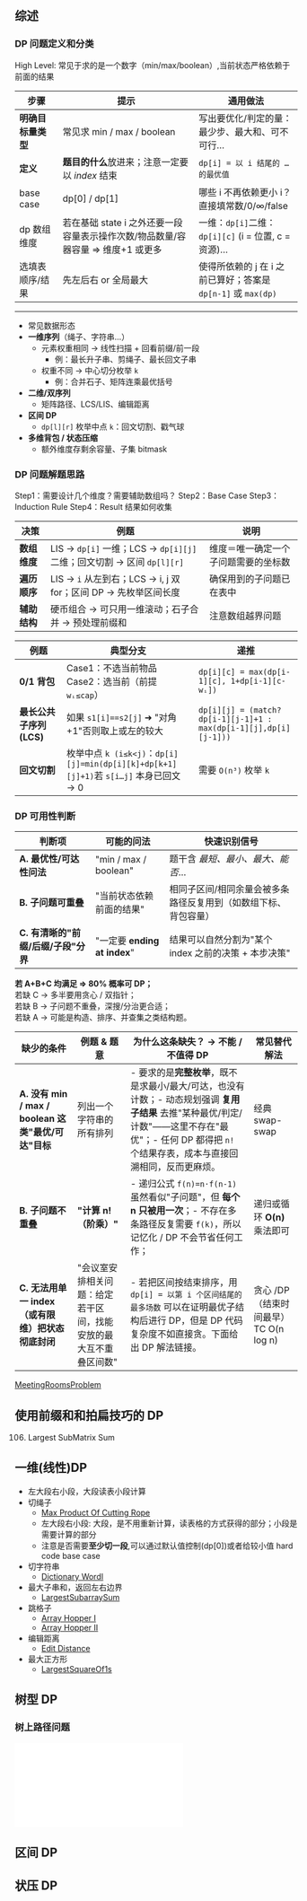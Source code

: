 ## 综述

### DP 问题定义和分类

High Level: 常见于求的是一个数字（min/max/boolean）,当前状态严格依赖于前面的结果

| 步骤               | 提示                                                                            | 通用做法                                                      |
| ------------------ | ------------------------------------------------------------------------------- | ------------------------------------------------------------- |
| **明确目标量类型** | 常见求 min / max / boolean                                                      | 写出要优化/判定的量：最少步、最大和、可不可行…                |
| **定义**           | **题目的什么**放进来；注意一定要以 _index_ 结束                                 | `dp[i] = 以 i 结尾的 … 的最优值`                              |
| base case          | dp[0] / dp[1]                                                                   | 哪些 i 不再依赖更小 i？<br>直接填常数/0/∞/false               |
| dp 数组维度        | 若在基础 state i 之外还要一段容量表示操作次数/物品数量/容器容量 ⇒ 维度+1 或更多 | 一维：`dp[i]`二维：`dp[i][c]` (i = 位置, c = 资源)…           |
| 选填表顺序/结果    | 先左后右 or 全局最大                                                            | 使得所依赖的 j 在 i 之前已算好；答案是 `dp[n-1]` 或 `max(dp)` |

---

- 常见数据形态
- **一维序列**（绳子、字符串…）
  - 元素权重相同 → 线性扫描 + 回看前缀/前一段
    - 例：最长升子串、剪绳子、最长回文子串
  - 权重不同 → 中心切分枚举 `k`
    - 例：合并石子、矩阵连乘最优括号
- **二维/双序列**
  - 矩阵路径、LCS/LIS、编辑距离
- **区间 DP**
  - `dp[l][r]` 枚举中点 `k`：回文切割、戳气球
- **多维背包 / 状态压缩**
  - 额外维度存剩余容量、子集 bitmask

### DP 问题解题思路

Step1：需要设计几个维度？需要辅助数组吗？
Step2：Base Case
Step3：Induction Rule
Step4：Result 结果如何收集

| 决策         | 例题                                                                  | 说明                                 |
| ------------ | --------------------------------------------------------------------- | ------------------------------------ |
| **数组维度** | LIS → `dp[i]` 一维；LCS → `dp[i][j]` 二维；回文切割 → 区间 `dp[l][r]` | 维度＝唯一确定一个子问题需要的坐标数 |
| **遍历顺序** | LIS → `i` 从左到右；LCS → i, j 双 for；区间 DP → 先枚举区间长度       | 确保用到的子问题已在表中             |
| **辅助结构** | 硬币组合 → 可只用一维滚动；石子合并 → 预处理前缀和                    | 注意数组越界问题                     |

| 例题                     | 典型分支                                                                              | 递推                                                              |
| ------------------------ | ------------------------------------------------------------------------------------- | ----------------------------------------------------------------- |
| **0/1 背包**             | Case1：不选当前物品 Case2：选当前（前提 `wᵢ≤cap`）                                    | `dp[i][c] = max(dp[i-1][c], 1+dp[i-1][c-wᵢ])`                     |
| **最长公共子序列 (LCS)** | 如果 `s1[i]==s2[j]` ➜ "对角 +1"否则取上或左的较大                                     | `dp[i][j] = (match? dp[i-1][j-1]+1 : max(dp[i-1][j],dp[i][j-1]))` |
| **回文切割**             | 枚举中点 `k (i≤k<j)`：`dp[i][j]=min(dp[i][k]+dp[k+1][j]+1)`若 `s[i…j]` 本身已回文 → 0 | 需要 `O(n³)` 枚举 `k`                                             |

### DP 可用性判断

| 判断项                              | 可能的问法                   | 快速识别信号                                                    |
| ----------------------------------- | ---------------------------- | --------------------------------------------------------------- |
| **A. 最优性/可达性问法**            | "min / max / boolean"        | 题干含 _最短、最小、最大、能否_…                                |
| **B. 子问题可重叠**                 | "当前状态依赖前面的结果"     | 相同子区间/相同余量会被多条路径反复用到（如数组下标、背包容量） |
| **C. 有清晰的"前缀/后缀/子段"分界** | "一定要 **ending at index**" | 结果可以自然分割为"某个 index 之前的决策 + 本步决策"            |

**若 A+B+C 均满足 ⇒ 80% 概率可 DP；**  
若缺 C → 多半要用贪心 / 双指针；  
若缺 B → 子问题不重叠，深搜/分治更合适；  
若缺 A → 可能是构造、排序、并查集之类结构题。

| 缺少的条件                                          | 例题 & 题意                                                      | 为什么这条缺失？ → 不能 / 不值得 DP                                                                                                                                                                      | 常见替代解法                          |
| --------------------------------------------------- | ---------------------------------------------------------------- | -------------------------------------------------------------------------------------------------------------------------------------------------------------------------------------------------------- | ------------------------------------- |
| **A. 没有 min / max / boolean 这类"最优/可达"目标** | 列出一个字符串的所有排列                                         | - 要求的是**完整枚举**，既不是求最小/最大/可达，也没有计数；- 动态规划强调 **复用子结果** 去推"某种最优/判定/计数"——这里不存在"最优"；- 任何 DP 都得把 `n!` 个结果存表，成本与直接回溯相同，反而更麻烦。 | 经典 swap-swap                        |
| **B. 子问题不重叠**                                 | **"计算 n!（阶乘）"**                                            | - 递归公式 `f(n)=n·f(n-1)` 虽然看似"子问题"，但 **每个 n 只被用一次**；- 不存在多条路径反复需要 `f(k)`，所以记忆化 / DP 不会节省任何工作；                                                               | 递归或循环 **O(n)** 乘法即可          |
| **C. 无法用单一 index（或有限维）把状态彻底封闭**   | "会议室安排相关问题：给定若干区间，找能安放的最大互不重叠区间数" | - 若把区间按结束排序，用 `dp[i] = 以第 i 个区间结尾的最多场数` 可以在证明最优子结构后进行 DP，但是 DP 代码复杂度不如直接贪。下面给出 DP 解法链接。                                                       | 贪心 /DP（结束时间最早）TC O(n log n) |

[MeetingRoomsProblem](/algorithmn-notes/meetingroomsproblem.html)

## 使用前缀和和拍扁技巧的 DP

106. Largest SubMatrix Sum

## 一维(线性)DP

- 左大段右小段，大段读表小段计算
- 切绳子
  - [Max Product Of Cutting Rope](/algorithmn-notes/maxproductofcuttingrope.html)
  - 左大段右小段: 大段，是不用重新计算，读表格的方式获得的部分；小段是需要计算的部分
  - 注意是否需要**至少切一段**,可以通过默认值控制(dp[0])或者给较小值 hard code base case
- 切字符串
  - [Dictionary WordI](/algorithmn-notes/dictionarywordi.html)
- 最大子串和，返回左右边界
  - [LargestSubarraySum](/algorithmn-notes/largestsubarraysum.html)
- 跳格子
  - [Array Hopper I](/algorithmn-notes/arrayhopperi.html)
  - [Array Hopper II](/algorithmn-notes/arrayhopperii.html)
- 编辑距离
  - [Edit Distance](/algorithmn-notes/editdistance.html)
- 最大正方形
  - [LargestSquareOf1s](/algorithmn-notes/largestsquareof1s.html)

## 树型 DP

### 树上路径问题

![TreePathProblems](/algorithmn-notes/treepathproblems.html)

## 区间 DP

## 状压 DP
